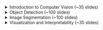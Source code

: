 <details>
  <summary>Introduction to Computer Vision (~35 slides)</summary>
    <br>
    <img src="slides/C3_W1-01.png">
    <img src="slides/C3_W1-02.png">
    <img src="slides/C3_W1-03.png">
    <img src="slides/C3_W1-04.png">
    <img src="slides/C3_W1-05.png">
    <img src="slides/C3_W1-06.png">
    <img src="slides/C3_W1-07.png">
    <img src="slides/C3_W1-08.png">
    <img src="slides/C3_W1-09.png">
    <img src="slides/C3_W1-10.png">
    <img src="slides/C3_W1-11.png">
    <img src="slides/C3_W1-12.png">
    <img src="slides/C3_W1-13.png">
    <img src="slides/C3_W1-14.png">
    <img src="slides/C3_W1-15.png">
    <img src="slides/C3_W1-16.png">
    <img src="slides/C3_W1-17.png">
    <img src="slides/C3_W1-18.png">
    <img src="slides/C3_W1-19.png">
    <img src="slides/C3_W1-20.png">
    <img src="slides/C3_W1-21.png">
    <img src="slides/C3_W1-22.png">
    <img src="slides/C3_W1-23.png">
    <img src="slides/C3_W1-24.png">
    <img src="slides/C3_W1-25.png">
    <img src="slides/C3_W1-26.png">
    <img src="slides/C3_W1-27.png">
    <img src="slides/C3_W1-28.png">
    <img src="slides/C3_W1-29.png">
    <img src="slides/C3_W1-30.png">
    <img src="slides/C3_W1-31.png">
    <img src="slides/C3_W1-32.png">
    <img src="slides/C3_W1-33.png">
    <img src="slides/C3_W1-34.png">
    <img src="slides/C3_W1-35.png">
</details>
<details>
  <summary>Object Detection (~100 slides)</summary>
    <br>
    <img src="slides/C3_W2-001.png">
    <img src="slides/C3_W2-002.png">
    <img src="slides/C3_W2-003.png">
    <img src="slides/C3_W2-004.png">
    <img src="slides/C3_W2-005.png">
    <img src="slides/C3_W2-006.png">
    <img src="slides/C3_W2-007.png">
    <img src="slides/C3_W2-008.png">
    <img src="slides/C3_W2-009.png">
    <img src="slides/C3_W2-010.png">
    <img src="slides/C3_W2-011.png">
    <img src="slides/C3_W2-012.png">
    <img src="slides/C3_W2-013.png">
    <img src="slides/C3_W2-014.png">
    <img src="slides/C3_W2-015.png">
    <img src="slides/C3_W2-016.png">
    <img src="slides/C3_W2-017.png">
    <img src="slides/C3_W2-018.png">
    <img src="slides/C3_W2-019.png">
    <img src="slides/C3_W2-020.png">
    <img src="slides/C3_W2-021.png">
    <img src="slides/C3_W2-022.png">
    <img src="slides/C3_W2-023.png">
    <img src="slides/C3_W2-024.png">
    <img src="slides/C3_W2-025.png">
    <img src="slides/C3_W2-026.png">
    <img src="slides/C3_W2-027.png">
    <img src="slides/C3_W2-028.png">
    <img src="slides/C3_W2-029.png">
    <img src="slides/C3_W2-030.png">
    <img src="slides/C3_W2-031.png">
    <img src="slides/C3_W2-032.png">
    <img src="slides/C3_W2-033.png">
    <img src="slides/C3_W2-034.png">
    <img src="slides/C3_W2-035.png">
    <img src="slides/C3_W2-036.png">
    <img src="slides/C3_W2-037.png">
    <img src="slides/C3_W2-038.png">
    <img src="slides/C3_W2-039.png">
    <img src="slides/C3_W2-040.png">
    <img src="slides/C3_W2-041.png">
    <img src="slides/C3_W2-042.png">
    <img src="slides/C3_W2-043.png">
    <img src="slides/C3_W2-044.png">
    <img src="slides/C3_W2-045.png">
    <img src="slides/C3_W2-046.png">
    <img src="slides/C3_W2-047.png">
    <img src="slides/C3_W2-048.png">
    <img src="slides/C3_W2-049.png">
    <img src="slides/C3_W2-050.png">
    <img src="slides/C3_W2-051.png">
    <img src="slides/C3_W2-052.png">
    <img src="slides/C3_W2-053.png">
    <img src="slides/C3_W2-054.png">
    <img src="slides/C3_W2-055.png">
    <img src="slides/C3_W2-056.png">
    <img src="slides/C3_W2-057.png">
    <img src="slides/C3_W2-058.png">
    <img src="slides/C3_W2-059.png">
    <img src="slides/C3_W2-060.png">
    <img src="slides/C3_W2-061.png">
    <img src="slides/C3_W2-062.png">
    <img src="slides/C3_W2-063.png">
    <img src="slides/C3_W2-064.png">
    <img src="slides/C3_W2-065.png">
    <img src="slides/C3_W2-066.png">
    <img src="slides/C3_W2-067.png">
    <img src="slides/C3_W2-068.png">
    <img src="slides/C3_W2-069.png">
    <img src="slides/C3_W2-070.png">
    <img src="slides/C3_W2-071.png">
    <img src="slides/C3_W2-072.png">
    <img src="slides/C3_W2-073.png">
    <img src="slides/C3_W2-074.png">
    <img src="slides/C3_W2-075.png">
    <img src="slides/C3_W2-076.png">
    <img src="slides/C3_W2-077.png">
    <img src="slides/C3_W2-078.png">
    <img src="slides/C3_W2-079.png">
    <img src="slides/C3_W2-080.png">
    <img src="slides/C3_W2-081.png">
    <img src="slides/C3_W2-082.png">
    <img src="slides/C3_W2-083.png">
    <img src="slides/C3_W2-084.png">
    <img src="slides/C3_W2-085.png">
    <img src="slides/C3_W2-086.png">
    <img src="slides/C3_W2-087.png">
    <img src="slides/C3_W2-088.png">
    <img src="slides/C3_W2-089.png">
    <img src="slides/C3_W2-090.png">
    <img src="slides/C3_W2-091.png">
    <img src="slides/C3_W2-092.png">
    <img src="slides/C3_W2-093.png">
    <img src="slides/C3_W2-094.png">
    <img src="slides/C3_W2-095.png">
    <img src="slides/C3_W2-096.png">
    <img src="slides/C3_W2-097.png">
    <img src="slides/C3_W2-098.png">
    <img src="slides/C3_W2-099.png">
    <img src="slides/C3_W2-100.png">
    <img src="slides/C3_W2-101.png">
    <img src="slides/C3_W2-102.png">
    <img src="slides/C3_W2-103.png">
    <img src="slides/C3_W2-104.png">
    <img src="slides/C3_W2-105.png">
    <img src="slides/C3_W2-106.png">
    <img src="slides/C3_W2-107.png">
    <img src="slides/C3_W2-108.png">
    <img src="slides/C3_W2-109.png">
    <img src="slides/C3_W2-110.png">
</details>
<details>
  <summary>Image Segmentation (~100 slides)</summary>
    <br>
    <img src="slides/C3_W3-01.png">
    <img src="slides/C3_W3-02.png">
    <img src="slides/C3_W3-03.png">
    <img src="slides/C3_W3-04.png">
    <img src="slides/C3_W3-05.png">
    <img src="slides/C3_W3-06.png">
    <img src="slides/C3_W3-07.png">
    <img src="slides/C3_W3-08.png">
    <img src="slides/C3_W3-09.png">
    <img src="slides/C3_W3-10.png">
    <img src="slides/C3_W3-11.png">
    <img src="slides/C3_W3-12.png">
    <img src="slides/C3_W3-13.png">
    <img src="slides/C3_W3-14.png">
    <img src="slides/C3_W3-15.png">
    <img src="slides/C3_W3-16.png">
    <img src="slides/C3_W3-17.png">
    <img src="slides/C3_W3-18.png">
    <img src="slides/C3_W3-19.png">
    <img src="slides/C3_W3-20.png">
    <img src="slides/C3_W3-21.png">
    <img src="slides/C3_W3-22.png">
    <img src="slides/C3_W3-23.png">
    <img src="slides/C3_W3-24.png">
    <img src="slides/C3_W3-25.png">
    <img src="slides/C3_W3-26.png">
    <img src="slides/C3_W3-27.png">
    <img src="slides/C3_W3-28.png">
    <img src="slides/C3_W3-29.png">
    <img src="slides/C3_W3-30.png">
    <img src="slides/C3_W3-31.png">
    <img src="slides/C3_W3-32.png">
    <img src="slides/C3_W3-33.png">
    <img src="slides/C3_W3-34.png">
    <img src="slides/C3_W3-35.png">
    <img src="slides/C3_W3-36.png">
    <img src="slides/C3_W3-37.png">
    <img src="slides/C3_W3-38.png">
    <img src="slides/C3_W3-39.png">
    <img src="slides/C3_W3-40.png">
    <img src="slides/C3_W3-41.png">
    <img src="slides/C3_W3-42.png">
    <img src="slides/C3_W3-43.png">
    <img src="slides/C3_W3-44.png">
    <img src="slides/C3_W3-45.png">
    <img src="slides/C3_W3-46.png">
    <img src="slides/C3_W3-47.png">
    <img src="slides/C3_W3-48.png">
    <img src="slides/C3_W3-49.png">
    <img src="slides/C3_W3-50.png">
    <img src="slides/C3_W3-51.png">
    <img src="slides/C3_W3-52.png">
    <img src="slides/C3_W3-53.png">
    <img src="slides/C3_W3-54.png">
    <img src="slides/C3_W3-55.png">
    <img src="slides/C3_W3-56.png">
    <img src="slides/C3_W3-57.png">
    <img src="slides/C3_W3-58.png">
    <img src="slides/C3_W3-59.png">
    <img src="slides/C3_W3-60.png">
    <img src="slides/C3_W3-61.png">
    <img src="slides/C3_W3-62.png">
    <img src="slides/C3_W3-63.png">
    <img src="slides/C3_W3-64.png">
    <img src="slides/C3_W3-65.png">
    <img src="slides/C3_W3-66.png">
    <img src="slides/C3_W3-67.png">
    <img src="slides/C3_W3-68.png">
    <img src="slides/C3_W3-69.png">
    <img src="slides/C3_W3-70.png">
    <img src="slides/C3_W3-71.png">
    <img src="slides/C3_W3-72.png">
    <img src="slides/C3_W3-73.png">
    <img src="slides/C3_W3-74.png">
    <img src="slides/C3_W3-75.png">
    <img src="slides/C3_W3-76.png">
    <img src="slides/C3_W3-77.png">
    <img src="slides/C3_W3-78.png">
    <img src="slides/C3_W3-79.png">
    <img src="slides/C3_W3-80.png">
    <img src="slides/C3_W3-81.png">
    <img src="slides/C3_W3-82.png">
    <img src="slides/C3_W3-83.png">
    <img src="slides/C3_W3-84.png">
    <img src="slides/C3_W3-85.png">
</details>
<details>
  <summary>Visualization and Interpretability (~35 slides)</summary>
    <br>
    <img src="slides/C3_W4-01.png">
    <img src="slides/C3_W4-02.png">
    <img src="slides/C3_W4-03.png">
    <img src="slides/C3_W4-04.png">
    <img src="slides/C3_W4-05.png">
    <img src="slides/C3_W4-06.png">
    <img src="slides/C3_W4-07.png">
    <img src="slides/C3_W4-08.png">
    <img src="slides/C3_W4-09.png">
    <img src="slides/C3_W4-10.png">
    <img src="slides/C3_W4-11.png">
    <img src="slides/C3_W4-12.png">
    <img src="slides/C3_W4-13.png">
    <img src="slides/C3_W4-14.png">
    <img src="slides/C3_W4-15.png">
    <img src="slides/C3_W4-16.png">
    <img src="slides/C3_W4-17.png">
    <img src="slides/C3_W4-18.png">
    <img src="slides/C3_W4-19.png">
    <img src="slides/C3_W4-20.png">
    <img src="slides/C3_W4-21.png">
    <img src="slides/C3_W4-22.png">
    <img src="slides/C3_W4-23.png">
    <img src="slides/C3_W4-24.png">
    <img src="slides/C3_W4-25.png">
    <img src="slides/C3_W4-26.png">
    <img src="slides/C3_W4-27.png">
    <img src="slides/C3_W4-28.png">
    <img src="slides/C3_W4-29.png">
    <img src="slides/C3_W4-30.png">
    <img src="slides/C3_W4-31.png">
    <img src="slides/C3_W4-32.png">
    <img src="slides/C3_W4-33.png">
    <img src="slides/C3_W4-34.png">
    <img src="slides/C3_W4-35.png">
</details>
